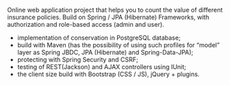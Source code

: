 Online web application project that helps you to count the value of different insurance policies. Build on Spring / JPA (Hibernate) Frameworks, with authorization and role-based access (admin and user). 
- implementation of conservation in PostgreSQL database; 
- build with Maven (has the possibility of using such profiles for “model” layer as Spring JBDC, JPA (Hibernate) and Spring-Data-JPA);
- protecting with Spring Security and CSRF; 
- testing of REST(Jackson) and AJAX controllers using IUnit;
- the client size build with Bootstrap (CSS / JS), jQuery + plugins.
